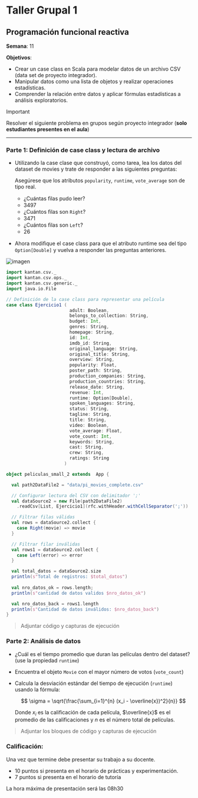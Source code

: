 # Taller Grupal  1
## Programación funcional reactiva

**Semana**: 11

**Objetivos**:

- Crear un case class en Scala para modelar datos de un archivo CSV (data set de proyecto integrador).
- Manipular datos como una lista de objetos y realizar operaciones estadísticas.
- Comprender la relación entre datos y aplicar fórmulas estadísticas a análisis exploratorios.

> [!IMPORTANT]
> Resolver el siguiente problema en grupos según proyecto integrador (**solo estudiantes presentes en el aula**)

***



### Parte 1: Definición de case class y lectura de archivo

- Utilizando la case clase que construyó, como tarea, lea los datos del dataset de movies y trate de responder a las siguientes preguntas:

  Asegúrese que los atributos `popularity`, `runtime`, `vote_average` son de tipo real.

  - ¿Cuántas ﬁlas pudo leer?
  - 3497
  - ¿Cuántos ﬁlas son `Right`?
  - 3471
  - ¿Cuántos ﬁlas son `Left`?
  - 26

- Ahora modiﬁque el case class para que el atributo runtime sea del tipo
`Option[Double]` y vuelva a responder las preguntas anteriores.

![imagen](https://github.com/user-attachments/assets/e85cf163-5ff0-4872-bbb2-754ad0b27da6)


```scala
import kantan.csv._
import kantan.csv.ops._
import kantan.csv.generic._
import java.io.File

// Definición de la case class para representar una película
case class Ejercicio1 (
                        adult: Boolean,
                        belongs_to_collection: String,
                        budget: Int,
                        genres: String,
                        homepage: String,
                        id: Int,
                        imdb_id: String,
                        original_language: String,
                        original_title: String,
                        overview: String,
                        popularity: Float,
                        poster_path: String,
                        production_companies: String,
                        production_countries: String,
                        release_date: String,
                        revenue: Int,
                        runtime: Option[Double],
                        spoken_languages: String,
                        status: String,
                        tagline: String,
                        title: String,
                        video: Boolean,
                        vote_average: Float,
                        vote_count: Int,
                        keywords: String,
                        cast: String,
                        crew: String,
                        ratings: String
                      )

object peliculas_small_2 extends  App {

  val path2DataFile2 = "data/pi_movies_complete.csv"

  // Configurar lectura del CSV con delimitador ';'
  val dataSource2 = new File(path2DataFile2)
    .readCsv[List, Ejercicio1](rfc.withHeader.withCellSeparator(';'))

  // Filtrar filas válidas
  val rows = dataSource2.collect {
    case Right(movie) => movie
  }

  // Filtrar filar inválidas
  val rows1 = dataSource2.collect {
    case Left(error) => error
  }

  val total_datos = dataSource2.size
  println(s"Total de registros: $total_datos")
  
  val nro_datos_ok = rows.length;
  println(s"cantidad de datos validos $nro_datos_ok")

  val nro_datos_back = rows1.length
  println(s"Cantidad de datos inválidos: $nro_datos_back")
}
```
> Adjuntar código y capturas de ejecución



### Parte 2: Análisis de datos

- ¿Cuál es el tiempo promedio que duran las películas dentro del dataset? (use la propiedad `runtime`)
- Encuentra el objeto `Movie` con el mayor número de votos (`vote_count`)
- Calcula la desviación estándar del tiempo de ejecución (`runtime`) usando la fórmula:

  $$
  \sigma = \sqrt{\frac{\sum_{i=1}^{n} (x_i - \overline{x})^2}{n}}
  $$

  Donde $x_i$ es la calificación de cada película, $\overline{x}$ es el promedio de las calificaciones y $n$ es el número total de películas.

> Adjuntar los bloques de código y capturas de ejecución

### Calificación:

Una vez que termine debe presentar su trabajo a su docente.

- 10 puntos si presenta en el horario de prácticas y experimentación.
- 7 puntos si presenta en el horario de tutoría

La hora máxima de presentación será las 08h30
